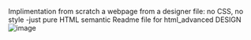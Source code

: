 Implimentation from scratch a webpage from a designer file: no CSS, no style -just pure HTML semantic
Readme file for html_advanced
DESIGN 
![image](https://user-images.githubusercontent.com/109414922/214680113-723c5c9e-3f7f-478c-8342-ac672469ec85.png)
